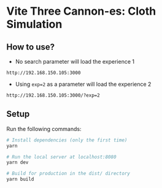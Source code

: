 # Vite Three Cannon-es: Cloth Simulation

## How to use?

- No search parameter will load the experience 1

```
http://192.168.150.105:3000
```

- Using `exp=2` as a parameter will load the experience 2

```
http://192.168.150.105:3000/?exp=2
```

## Setup

Run the following commands:

```bash
# Install dependencies (only the first time)
yarn

# Run the local server at localhost:8080
yarn dev

# Build for production in the dist/ directory
yarn build
```
